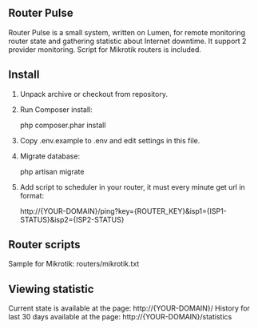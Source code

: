 ## Router Pulse

Router Pulse is a small system, written on Lumen, for remote monitoring router state and gathering statistic about Internet downtime.
It support 2 provider monitoring. Script for Mikrotik routers is included.

## Install

1. Unpack archive or checkout from repository.
2. Run Composer install:

    php composer.phar install

3. Copy .env.example to .env and edit settings in this file.
4. Migrate database:

    php artisan migrate

5. Add script to scheduler in your router, it must every minute get url in format:

    http://{YOUR-DOMAIN}/ping?key={ROUTER_KEY}&isp1={ISP1-STATUS}&isp2={ISP2-STATUS}

## Router scripts
Sample for Mikrotik: routers/mikrotik.txt

## Viewing statistic
Current state is available at the page: http://{YOUR-DOMAIN}/
History for last 30 days available at the page: http://{YOUR-DOMAIN}/statistics